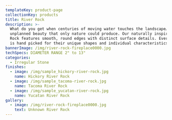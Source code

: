 ```yaml
---
templateKey: product-page
collectionKey: products
title: River Rock
description: >-
  What do you get when centuries of moving water touches the landscape…an
  unplanned beauty that only nature could produce. Our naturally inspired River
  Rock features smooth, round edges with distinct surface details. Every stone
  is hand picked for their unique shapes and individual characteristics.
bannerImage: /img/river-rock-fireplace0000.jpg
techSpecs: DIAMETER RANGE 2" to 13"
categories:
  - Irregular Stone
finishes:
  - image: /img/sample_hickory-river-rock.jpg
    name: Hickory River Rock
  - image: /img/sample_tacoma-river-rock.jpg
    name: Tacoma River Rock
  - image: /img/sample_yucatan-river-rock.jpg
    name: Yucatan River Rock
gallery:
  - image: /img/river-rock-fireplace0000.jpg
    text: Unknown River Rock
---
```


